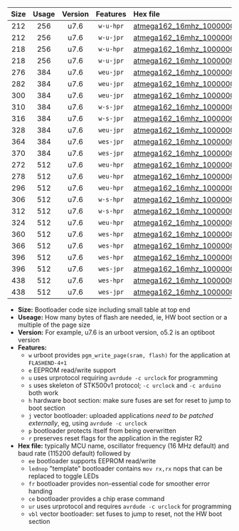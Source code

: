 |Size|Usage|Version|Features|Hex file|
|:-:|:-:|:-:|:-:|:--|
|212|256|u7.6|`w-u-hpr`|[atmega162_16mhz_1000000bps_ur.hex](https://raw.githubusercontent.com/stefanrueger/urboot/main/atmega162_16mhz_1000000bps_ur.hex)|
|212|256|u7.6|`w-u-jpr`|[atmega162_16mhz_1000000bps_ur_vbl.hex](https://raw.githubusercontent.com/stefanrueger/urboot/main/atmega162_16mhz_1000000bps_ur_vbl.hex)|
|218|256|u7.6|`w-u-hpr`|[atmega162_16mhz_1000000bps_lednop_ur.hex](https://raw.githubusercontent.com/stefanrueger/urboot/main/atmega162_16mhz_1000000bps_lednop_ur.hex)|
|218|256|u7.6|`w-u-jpr`|[atmega162_16mhz_1000000bps_lednop_ur_vbl.hex](https://raw.githubusercontent.com/stefanrueger/urboot/main/atmega162_16mhz_1000000bps_lednop_ur_vbl.hex)|
|276|384|u7.6|`weu-jpr`|[atmega162_16mhz_1000000bps_ee_ur_vbl.hex](https://raw.githubusercontent.com/stefanrueger/urboot/main/atmega162_16mhz_1000000bps_ee_ur_vbl.hex)|
|282|384|u7.6|`weu-jpr`|[atmega162_16mhz_1000000bps_ee_lednop_ur_vbl.hex](https://raw.githubusercontent.com/stefanrueger/urboot/main/atmega162_16mhz_1000000bps_ee_lednop_ur_vbl.hex)|
|300|384|u7.6|`weu-jpr`|[atmega162_16mhz_1000000bps_ee_lednop_fr_ur_vbl.hex](https://raw.githubusercontent.com/stefanrueger/urboot/main/atmega162_16mhz_1000000bps_ee_lednop_fr_ur_vbl.hex)|
|310|384|u7.6|`w-s-jpr`|[atmega162_16mhz_1000000bps_vbl.hex](https://raw.githubusercontent.com/stefanrueger/urboot/main/atmega162_16mhz_1000000bps_vbl.hex)|
|316|384|u7.6|`w-s-jpr`|[atmega162_16mhz_1000000bps_lednop_vbl.hex](https://raw.githubusercontent.com/stefanrueger/urboot/main/atmega162_16mhz_1000000bps_lednop_vbl.hex)|
|328|384|u7.6|`weu-jpr`|[atmega162_16mhz_1000000bps_ee_lednop_fr_ce_ur_vbl.hex](https://raw.githubusercontent.com/stefanrueger/urboot/main/atmega162_16mhz_1000000bps_ee_lednop_fr_ce_ur_vbl.hex)|
|364|384|u7.6|`wes-jpr`|[atmega162_16mhz_1000000bps_ee_vbl.hex](https://raw.githubusercontent.com/stefanrueger/urboot/main/atmega162_16mhz_1000000bps_ee_vbl.hex)|
|370|384|u7.6|`wes-jpr`|[atmega162_16mhz_1000000bps_ee_lednop_vbl.hex](https://raw.githubusercontent.com/stefanrueger/urboot/main/atmega162_16mhz_1000000bps_ee_lednop_vbl.hex)|
|272|512|u7.6|`weu-hpr`|[atmega162_16mhz_1000000bps_ee_ur.hex](https://raw.githubusercontent.com/stefanrueger/urboot/main/atmega162_16mhz_1000000bps_ee_ur.hex)|
|278|512|u7.6|`weu-hpr`|[atmega162_16mhz_1000000bps_ee_lednop_ur.hex](https://raw.githubusercontent.com/stefanrueger/urboot/main/atmega162_16mhz_1000000bps_ee_lednop_ur.hex)|
|296|512|u7.6|`weu-hpr`|[atmega162_16mhz_1000000bps_ee_lednop_fr_ur.hex](https://raw.githubusercontent.com/stefanrueger/urboot/main/atmega162_16mhz_1000000bps_ee_lednop_fr_ur.hex)|
|306|512|u7.6|`w-s-hpr`|[atmega162_16mhz_1000000bps.hex](https://raw.githubusercontent.com/stefanrueger/urboot/main/atmega162_16mhz_1000000bps.hex)|
|312|512|u7.6|`w-s-hpr`|[atmega162_16mhz_1000000bps_lednop.hex](https://raw.githubusercontent.com/stefanrueger/urboot/main/atmega162_16mhz_1000000bps_lednop.hex)|
|324|512|u7.6|`weu-hpr`|[atmega162_16mhz_1000000bps_ee_lednop_fr_ce_ur.hex](https://raw.githubusercontent.com/stefanrueger/urboot/main/atmega162_16mhz_1000000bps_ee_lednop_fr_ce_ur.hex)|
|360|512|u7.6|`wes-hpr`|[atmega162_16mhz_1000000bps_ee.hex](https://raw.githubusercontent.com/stefanrueger/urboot/main/atmega162_16mhz_1000000bps_ee.hex)|
|366|512|u7.6|`wes-hpr`|[atmega162_16mhz_1000000bps_ee_lednop.hex](https://raw.githubusercontent.com/stefanrueger/urboot/main/atmega162_16mhz_1000000bps_ee_lednop.hex)|
|396|512|u7.6|`wes-hpr`|[atmega162_16mhz_1000000bps_ee_lednop_fr.hex](https://raw.githubusercontent.com/stefanrueger/urboot/main/atmega162_16mhz_1000000bps_ee_lednop_fr.hex)|
|396|512|u7.6|`wes-jpr`|[atmega162_16mhz_1000000bps_ee_lednop_fr_vbl.hex](https://raw.githubusercontent.com/stefanrueger/urboot/main/atmega162_16mhz_1000000bps_ee_lednop_fr_vbl.hex)|
|438|512|u7.6|`wes-hpr`|[atmega162_16mhz_1000000bps_ee_lednop_fr_ce.hex](https://raw.githubusercontent.com/stefanrueger/urboot/main/atmega162_16mhz_1000000bps_ee_lednop_fr_ce.hex)|
|438|512|u7.6|`wes-jpr`|[atmega162_16mhz_1000000bps_ee_lednop_fr_ce_vbl.hex](https://raw.githubusercontent.com/stefanrueger/urboot/main/atmega162_16mhz_1000000bps_ee_lednop_fr_ce_vbl.hex)|

- **Size:** Bootloader code size including small table at top end
- **Useage:** How many bytes of flash are needed, ie, HW boot section or a multiple of the page size
- **Version:** For example, u7.6 is an urboot version, o5.2 is an optiboot version
- **Features:**
  + `w` urboot provides `pgm_write_page(sram, flash)` for the application at `FLASHEND-4+1`
  + `e` EEPROM read/write support
  + `u` uses urprotocol requiring `avrdude -c urclock` for programming
  + `s` uses skeleton of STK500v1 protocol; `-c urclock` and `-c arduino` both work
  + `h` hardware boot section: make sure fuses are set for reset to jump to boot section
  + `j` vector bootloader: uploaded applications *need to be patched externally*, eg, using `avrdude -c urclock`
  + `p` bootloader protects itself from being overwritten
  + `r` preserves reset flags for the application in the register R2
- **Hex file:** typically MCU name, oscillator frequency (16 MHz default) and baud rate (115200 default) followed by
  + `ee` bootloader supports EEPROM read/write
  + `lednop` "template" bootloader contains `mov rx,rx` nops that can be replaced to toggle LEDs
  + `fr` bootloader provides non-essential code for smoother error handing
  + `ce` bootloader provides a chip erase command
  + `ur` uses urprotocol and requires `avrdude -c urclock` for programming
  + `vbl` vector bootloader: set fuses to jump to reset, not the HW boot section
